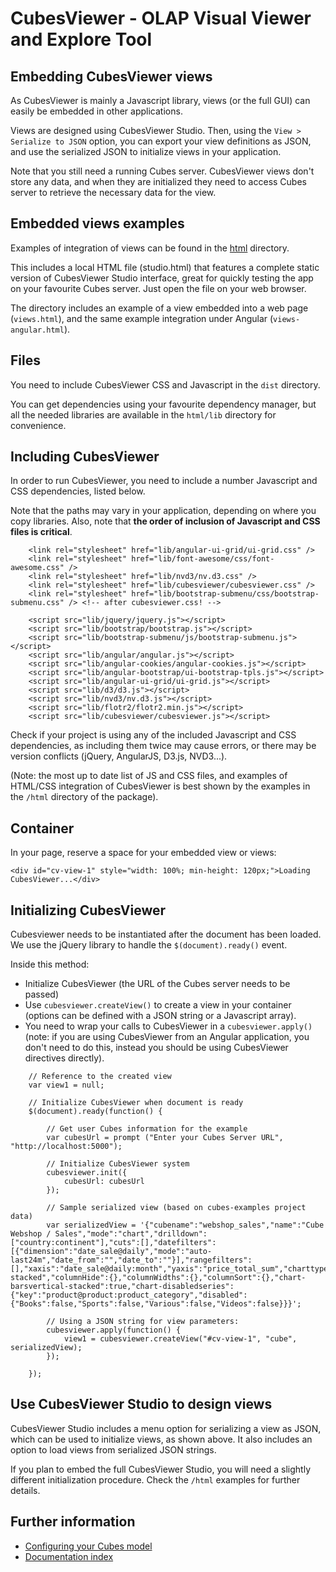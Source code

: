 CubesViewer - OLAP Visual Viewer and Explore Tool
=================================================

Embedding CubesViewer views
---------------------------

As CubesViewer is mainly a Javascript library, views (or the full GUI) can easily be embedded in other
applications.

Views are designed using CubesViewer Studio. Then, using the `View > Serialize to JSON` option,
you can export your view definitions as JSON, and use the serialized JSON to initialize views in
your application.

Note that you still need a running Cubes server. CubesViewer views don't store any data, and when
they are initialized they need to access Cubes server to retrieve the necessary data for the view.


Embedded views examples
-----------------------

Examples of integration of views can be found in the
[html](https://github.com/jjmontesl/cubesviewer/tree/master/html) directory.

This includes a local HTML file (studio.html) that features a complete static version of
CubesViewer Studio interface, great for quickly testing the app on your
 favourite Cubes server. Just open the file on your web browser.

The directory includes an example of a view embedded into a web page (`views.html`),
and the same example integration under Angular (`views-angular.html`).


Files
---------------------

You need to include CubesViewer CSS and Javascript in the `dist` directory.

You can get dependencies using your favourite dependency manager, but all the needed libraries
are available in the `html/lib` directory for convenience.


Including CubesViewer
---------------------

In order to run CubesViewer, you need to include a number Javascript and CSS dependencies, listed below.

Note that the paths may vary in your application, depending on where you copy libraries. Also,
note that **the order of inclusion of Javascript and CSS files is critical**.

```
    <link rel="stylesheet" href="lib/angular-ui-grid/ui-grid.css" />
    <link rel="stylesheet" href="lib/font-awesome/css/font-awesome.css" />
    <link rel="stylesheet" href="lib/nvd3/nv.d3.css" />
    <link rel="stylesheet" href="lib/cubesviewer/cubesviewer.css" />
    <link rel="stylesheet" href="lib/bootstrap-submenu/css/bootstrap-submenu.css" /> <!-- after cubesviewer.css! -->

    <script src="lib/jquery/jquery.js"></script>
    <script src="lib/bootstrap/bootstrap.js"></script>
    <script src="lib/bootstrap-submenu/js/bootstrap-submenu.js"></script>
    <script src="lib/angular/angular.js"></script>
    <script src="lib/angular-cookies/angular-cookies.js"></script>
    <script src="lib/angular-bootstrap/ui-bootstrap-tpls.js"></script>
    <script src="lib/angular-ui-grid/ui-grid.js"></script>
    <script src="lib/d3/d3.js"></script>
    <script src="lib/nvd3/nv.d3.js"></script>
    <script src="lib/flotr2/flotr2.min.js"></script>
    <script src="lib/cubesviewer/cubesviewer.js"></script>
```

Check if your project is using any of the included Javascript and CSS dependencies,
as including them twice may cause errors, or there may be version conflicts (jQuery, AngularJS, D3.js, NVD3...).

(Note: the most up to date list of JS and CSS files, and examples of HTML/CSS integration of CubesViewer
is best shown by the examples in the `/html` directory of the package).


Container
---------

In your page, reserve a space for your embedded view or views:

```
<div id="cv-view-1" style="width: 100%; min-height: 120px;">Loading CubesViewer...</div>
```


Initializing CubesViewer
------------------------

Cubesviewer needs to be instantiated after the document has been loaded. We use the jQuery library to
handle the `$(document).ready()` event.

Inside this method:

* Initialize CubesViewer (the URL of the Cubes server needs to be passed)
* Use `cubesviewer.createView()` to create a view in your container (options
  can be defined with a JSON string or a Javascript array).
* You need to wrap your calls to CubesViewer in a `cubesviewer.apply()`
  (note: if you are using CubesViewer from an Angular application, you don't
  need to do this, instead you should be using CubesViewer directives directly).


```
    // Reference to the created view
    var view1 = null;

    // Initialize CubesViewer when document is ready
    $(document).ready(function() {

        // Get user Cubes information for the example
        var cubesUrl = prompt ("Enter your Cubes Server URL", "http://localhost:5000");

        // Initialize CubesViewer system
        cubesviewer.init({
            cubesUrl: cubesUrl
        });

        // Sample serialized view (based on cubes-examples project data)
        var serializedView = '{"cubename":"webshop_sales","name":"Cube Webshop / Sales","mode":"chart","drilldown":["country:continent"],"cuts":[],"datefilters":[{"dimension":"date_sale@daily","mode":"auto-last24m","date_from":"","date_to":""}],"rangefilters":[],"xaxis":"date_sale@daily:month","yaxis":"price_total_sum","charttype":"lines-stacked","columnHide":{},"columnWidths":{},"columnSort":{},"chart-barsvertical-stacked":true,"chart-disabledseries":{"key":"product@product:product_category","disabled":{"Books":false,"Sports":false,"Various":false,"Videos":false}}}';

        // Using a JSON string for view parameters:
        cubesviewer.apply(function() {
            view1 = cubesviewer.createView("#cv-view-1", "cube", serializedView);
        });

    });
```

Use CubesViewer Studio to design views
--------------------------------------

CubesViewer Studio includes a menu option for serializing a view as JSON, which can be used to initialize views,
as shown above. It also includes an option to load views from serialized JSON strings.

If you plan to embed the full CubesViewer Studio, you will need a slightly different
initialization procedure. Check the `/html` examples for further details.

Further information
-------------------

* [Configuring your Cubes model](cubesviewer-model.md)
* [Documentation index](index.md)

